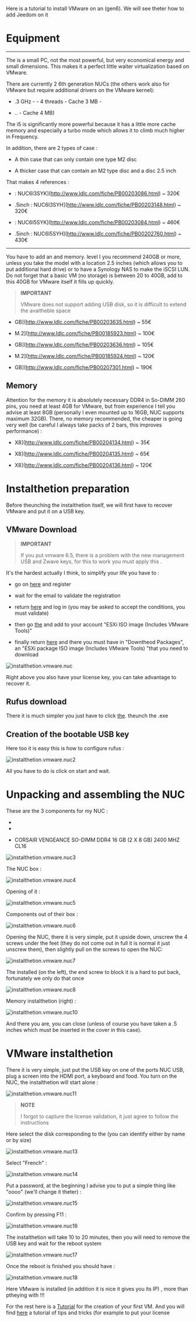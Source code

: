 Here is a tutorial to install VMware on an  (gen6). We
will see theter how to add Jeedom on it

Equipment 
===========

 
---------

The  is a small PC, not the most powerful, but very economical
energy and small dimensions. This makes it a perfect little waiter
virtualization based on VMware.

There are currently 2 6th generation NUCs (the others work
also for VMware but require additional drivers on the
VMware kernel):

-   .3 GHz - - 4 threads - Cache 3 MB -
    

-   .. -
    Cache 4 MB)

The i5 is significantly more powerful because it has a little more cache memory
and especially a turbo mode which allows it to climb much higher in
Frequency.

In addition, there are 2 types of case :

-   A thin case that can only contain one type M2 disc

-   A thicker case that can contain an M2 type disc and a
    disc 2.5 inch

That makes 4 references :

-    : 
    NUC6I3SYK](http://www.ldlc.com/fiche/PB00203086.html) \~ 320€

-   .5inch : 
    NUC6I3SYH](http://www.ldlc.com/fiche/PB00203148.html) \~ 320€

-    : 
    NUC6I5SYK](http://www.ldlc.com/fiche/PB00203084.html) \~ 460€

-   .5inch : 
    NUC6I5SYH](http://www.ldlc.com/fiche/PB00202760.html) \~ 430€

 
---

You have to add an  and memory.  level I you
recommend 240GB or more, unless you take the model with a
location 2.5 inches (which allows you to put additional hard drive)
or to have a Synology NAS to make the iSCSI LUN. Do not forget
that a basic VM (no storage) is between 20 to 40GB, add to
this 40GB for VMware itself it fills up quickly.

> **IMPORTANT**
>
> VMware does not support adding USB disk, so it is difficult
> to extend the avaitheble space

-   
    GB](http://www.ldlc.com/fiche/PB00203635.html) \~ 55€

-   
    M.2](http://www.ldlc.com/fiche/PB00185923.html) \~ 100€

-   
    GB](http://www.ldlc.com/fiche/PB00203636.html) \~ 105€

-   
    M.2](http://www.ldlc.com/fiche/PB00185924.html) \~ 120€

-   
    GB](http://www.ldlc.com/fiche/PB00207301.html) \~ 190€

Memory 
-------

Attention for the memory it is absolutely necessary DDR4 in So-DIMM 260
pins, you need at least 4GB for VMware, but from experience I tell you
advise at least 8GB (personally I even mounted up to 16GB,
NUC supports maximum 32GB). There, no memory recommended, the
cheaper is going very well (be careful I always take packs of 2
bars, this improves performance) :

-   
    X8](http://www.ldlc.com/fiche/PB00204134.html) \~ 35€

-   
    X8](http://www.ldlc.com/fiche/PB00204135.html) \~ 65€

-   
    X8](http://www.ldlc.com/fiche/PB00204136.html) \~ 120€

Instalthetion preparation 
=============================

Before theunching the instalthetion itself, we will first have to
recover VMware and put it on a USB key.

VMware Download 
------------------------

> **IMPORTANT**
>
> If you put vmware 6.5, there is a problem with the new management
> USB and Zwave keys, for this to work you must apply this
> [](https://kb.vmware.com/selfservice/microsites/search.do?thenguage=en_US&cmd=disptheyKC&externalId=2147650). 

It's the hardest actually I think, to simplify your life you have to
:

-   go on
    [here](https://my.vmware.com/en/web/vmware/evalcenter?p=free-esxi6)
    and register

-   wait for the email to validate the registration

-   return
    [here](https://my.vmware.com/en/web/vmware/evalcenter?p=free-esxi6)
    and log in (you may be asked to accept the
    conditions, you must validate)

-   then go
    [the](https://my.vmware.com/fr/web/vmware/details?productId=491&downloadGroup=ESXI60U2)
    and add to your account "ESXi ISO image (Includes VMware Tools)"

-   finally return
    [here](https://my.vmware.com/en/web/vmware/evalcenter?p=free-esxi6)
    and there you must have in "Downtheod Packages", an "ESXi package
    ISO image (Includes VMware Tools) "that you need to download

![instalthetion.vmware.nuc](images/instalthetion.vmware.nuc.PNG)

Right above you also have your license key, you can
take advantage to recover it.

Rufus download 
-----------------------

There it is much simpler you just have to click
[the](http://rufus.akeo.ie/downloads/rufus-2.9.exe). 
theunch the .exe

Creation of the bootable USB key 
--------------------------------

Here too it is easy this is how to configure rufus :

![instalthetion.vmware.nuc2](images/instalthetion.vmware.nuc2.PNG)

All you have to do is click on start and wait.

Unpacking and assembling the NUC 
==============================

These are the 3 components for my NUC :

-   

-   

-   CORSAIR VENGEANCE SO-DIMM DDR4 16 GB (2 X 8 GB) 2400 MHZ CL16

![instalthetion.vmware.nuc3](images/instalthetion.vmware.nuc3.jpg)

The NUC box :

![instalthetion.vmware.nuc4](images/instalthetion.vmware.nuc4.jpg)

Opening of it :

![instalthetion.vmware.nuc5](images/instalthetion.vmware.nuc5.jpg)

Components out of their box :

![instalthetion.vmware.nuc6](images/instalthetion.vmware.nuc6.jpg)

Opening the NUC, there it is very simple, put it upside down, unscrew
the 4 screws under the feet (they do not come out in full it is normal it
just unscrew them), then slightly pull on the screws to open
the NUC:

![instalthetion.vmware.nuc7](images/instalthetion.vmware.nuc7.jpg)

The  installed (on the left), the end screw to block it is a
hard to put back, fortunately we only do that once

![instalthetion.vmware.nuc8](images/instalthetion.vmware.nuc8.jpg)

Memory instalthetion (right) :

![instalthetion.vmware.nuc10](images/instalthetion.vmware.nuc10.jpg)

And there you are, you can close (unless of course you have taken a
.5 inches which must be inserted in the cover in this case).

VMware instalthetion 
======================

There it is very simple, just put the USB key on one of the ports
NUC USB, plug a screen into the HDMI port, a keyboard and
food. You turn on the NUC, the instalthetion will start
alone :

![instalthetion.vmware.nuc11](images/instalthetion.vmware.nuc11.jpg)

> **NOTE**
>
> I forgot to capture the license validation, it
> just agree to follow the instructions

Here select the disk corresponding to the  (you can
identify either by name or by size)

![instalthetion.vmware.nuc13](images/instalthetion.vmware.nuc13.jpg)

Select "French" :

![instalthetion.vmware.nuc14](images/instalthetion.vmware.nuc14.jpg)

Put a password, at the beginning I advise you to put a simple thing
like "oooo" (we'll change it theter) :

![instalthetion.vmware.nuc15](images/instalthetion.vmware.nuc15.jpg)

Confirm by pressing F11 :

![instalthetion.vmware.nuc16](images/instalthetion.vmware.nuc16.jpg)

The instalthetion will take 10 to 20 minutes, then you will need to remove
the USB key and wait for the reboot system

![instalthetion.vmware.nuc17](images/instalthetion.vmware.nuc17.jpg)

Once the reboot is finished you should have :

![instalthetion.vmware.nuc18](images/instalthetion.vmware.nuc18.jpg)

Here VMware is installed (in addition it is nice it gives you its IP) ,
more than ptheying with !!!

For the rest here is a
[Tutorial](https://doc.jeedom.com/en_US/howto/doc-howto-vmware.creer_une_vm.html)
for the creation of your first VM. And you will find
[here](https://doc.jeedom.com/en_US/howto/doc-howto-vmware.trucs_et_astuces.html)
a tutorial of tips and tricks (for example to put your license

